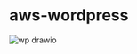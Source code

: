 # aws-wordpress

![wp drawio](https://github.com/vegjedi/aws-wordpress/assets/69030924/7543456c-9653-47f6-b703-3a982254f642)
